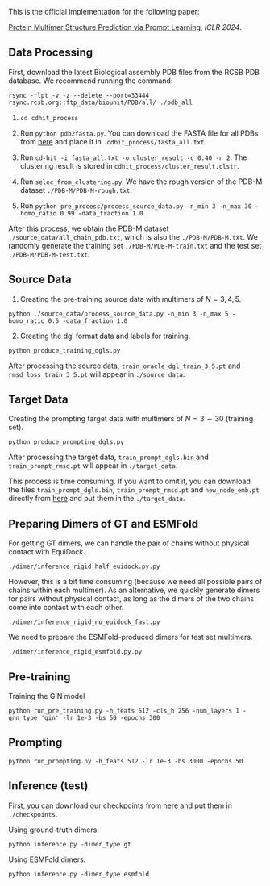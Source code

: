 This is the official implementation for the following paper:

[Protein Multimer Structure Prediction via Prompt Learning](https://arxiv.org/abs/2402.18813), *ICLR 2024*.


## Data Processing
First, download the latest Biological assembly PDB files from the RCSB PDB database. We recommend running the command:

```angular2html
rsync -rlpt -v -z --delete --port=33444 rsync.rcsb.org::ftp_data/biounit/PDB/all/ ./pdb_all
```

1. ```cd cdhit_process```

2. Run ```python pdb2fasta.py```. You can download the FASTA file for all PDBs from [here](https://drive.google.com/file/d/1AbpgTIU2tZen9O90ScfxAQMnmMoi9HGe/view?usp=drive_link) and place it in ```.cdhit_process/fasta_all.txt```.

3. Run ```cd-hit -i fasta_all.txt -o cluster_result -c 0.40 -n 2```. The clustering result is stored in ```cdhit_process/cluster_result.clstr```.

4. Run ```selec_from_clustering.py```. We have the rough version of the PDB-M dataset ```./PDB-M/PDB-M-rough.txt```.

5. Run ```python pre_process/process_source_data.py -n_min 3 -n_max 30 -homo_ratio 0.99 -data_fraction 1.0```

After this process, we obtain the PDB-M dataset ```./source_data/all_chain_pdb.txt```, which is also the ```./PDB-M/PDB-M.txt```. We randomly generate the training set ```./PDB-M/PDB-M-train.txt``` and the test set ```./PDB-M/PDB-M-test.txt```.

## Source Data
1. Creating the pre-training source data with multimers of $N=3, 4, 5$.
```angular2html
python ./source_data/process_source_data.py -n_min 3 -n_max 5 -homo_ratio 0.5 -data_fraction 1.0
```

2. Creating the dgl format data and labels for training.

```angular2html
python produce_training_dgls.py
```
After processing the source data, ```train_oracle_dgl_train_3_5.pt``` and ```rmsd_loss_train_3_5.pt``` will appear in ```./source_data```.

## Target Data

Creating the prompting target data with multimers of $N=3\sim30$ (training set).

```angular2html
python produce_prompting_dgls.py
```
After processing the target data, ```train_prompt_dgls.bin``` and ```train_prompt_rmsd.pt``` will appear in ```./target_data```.

This process is time consuming. If you want to omit it, you can download the files ```train_prompt_dgls.bin```, ```train_prompt_rmsd.pt``` and ```new_node_emb.pt``` directly from [here](https://drive.google.com/drive/folders/12kQvZrnfO90qYEaFWz8s5U12QYYcXpK9?usp=drive_link) and put them in the ```./target_data```.

## Preparing Dimers of GT and ESMFold

For getting GT dimers, we can handle the pair of chains without physical contact with EquiDock. 

```angular2html
./dimer/inference_rigid_half_euidock.py.py
```

However, this is a bit time consuming (because we need all possible pairs of chains within each multimer). As an alternative, we quickly generate dimers for pairs without physical contact, as long as the dimers of the two chains come into contact with each other.

```angular2html
./dimer/inference_rigid_no_euidock_fast.py
```

We need to prepare the ESMFold-produced dimers for test set multimers.

```angular2html
./dimer/inference_rigid_esmfold.py.py
```
## Pre-training

Training the GIN model
```angular2html
python run_pre_training.py -h_feats 512 -cls_h 256 -num_layers 1 -gnn_type 'gin' -lr 1e-3 -bs 50 -epochs 300
```

## Prompting
```angular2html
python run_prompting.py -h_feats 512 -lr 1e-3 -bs 3000 -epochs 50
```
## Inference (test)
First, you can download our checkpoints from [here](https://drive.google.com/drive/folders/12kQvZrnfO90qYEaFWz8s5U12QYYcXpK9?usp=drive_link) and put them in ```./checkpoints```.

Using ground-truth dimers:
```angular2html
python inference.py -dimer_type gt
```
Using ESMFold dimers:
```angular2html
python inference.py -dimer_type esmfold
```
